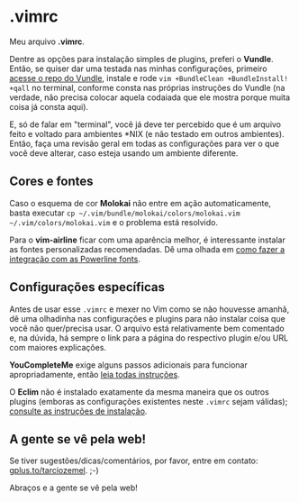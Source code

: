 .vimrc
======

Meu arquivo **.vimrc**. 

Dentre as opções para instalação simples de plugins, preferi o **Vundle**. 
Então, se quiser dar uma testada nas minhas configurações, primeiro 
[acesse o repo do Vundle](https://github.com/gmarik/vundle), instale e rode 
`vim +BundleClean +BundleInstall! +qall` no terminal, conforme consta nas 
próprias instruções do Vundle (na verdade, não precisa colocar aquela codaiada 
que ele mostra porque muita coisa já consta aqui).

E, só de falar em "terminal", você já deve ter percebido que é um arquivo feito 
e voltado para ambientes \*NIX (e não testado em outros ambientes). Então, faça 
uma revisão geral em todas as configurações para ver o que você deve alterar, 
caso esteja usando um ambiente diferente.

## Cores e fontes

Caso o esquema de cor **Molokai** não entre em ação automaticamente, basta 
executar `cp ~/.vim/bundle/molokai/colors/molokai.vim ~/.vim/colors/molokai.vim` 
e o problema está resolvido.

Para o **vim-airline** ficar com uma aparência melhor, é interessante instalar as 
fontes personalizadas recomendadas. Dê uma olhada 
em [como fazer a integração com as Powerline fonts](https://github.com/bling/vim-airline#integrating-with-powerline-fonts).

## Configurações específicas

Antes de usar esse `.vimrc` e mexer no Vim como se não houvesse amanhã, dê uma 
olhadinha nas configurações e plugins para não instalar coisa que você não 
quer/precisa usar. O arquivo está relativamente bem comentado e, na dúvida, há 
sempre o link para a página do respectivo plugin e/ou URL com maiores explicações.

**YouCompleteMe** exige alguns passos adicionais para funcionar apropriadamente, 
então [leia todas instruções](https://github.com/Valloric/YouCompleteMe#youcompleteme-a-code-completion-engine-for-vim).

O **Eclim** não é instalado exatamente da mesma maneira que os outros plugins 
(emboras as configurações existentes neste `.vimrc` sejam válidas); [consulte as 
instruções de instalação](http://eclim.org/install.html).

## A gente se vê pela web!

Se tiver sugestões/dicas/comentários, por favor, entre em contato: [gplus.to/tarciozemel](http://gplus.to/tarciozemel). ;-)

Abraços e a gente se vê pela web!
